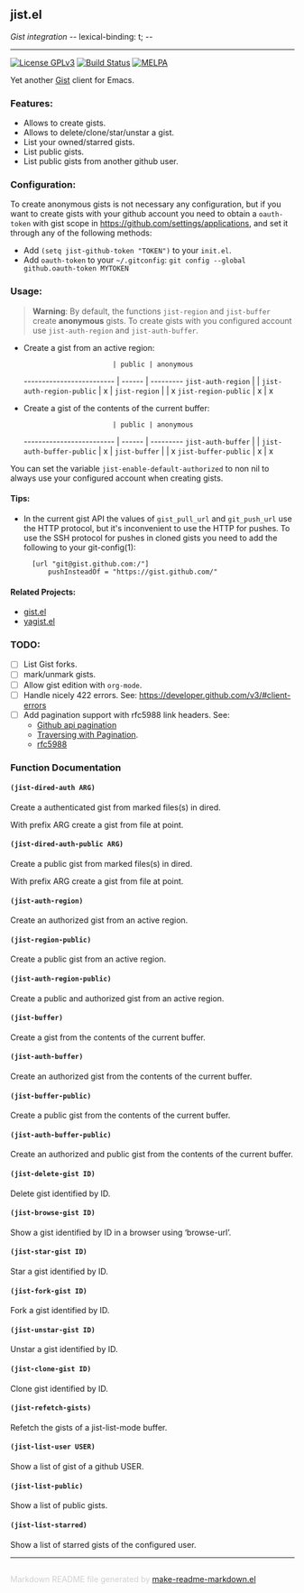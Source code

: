 ## jist.el
*Gist integration                     -*- lexical-binding: t; -*-*

---
[![License GPLv3](https://img.shields.io/badge/license-GPL_v3-green.svg)](http://www.gnu.org/licenses/gpl-3.0.html)
[![Build Status](https://travis-ci.org/emacs-pe/jist.el.svg?branch=master)](https://travis-ci.org/emacs-pe/jist.el)
[![MELPA](http://melpa.org/packages/jist-badge.svg)](http://melpa.org/#/jist)

Yet another [Gist][] client for Emacs.

### Features:

+ Allows to create gists.
+ Allows to delete/clone/star/unstar a gist.
+ List your owned/starred gists.
+ List public gists.
+ List public gists from another github user.

### Configuration:

To create anonymous gists is not necessary any configuration, but if you want
to create gists with your github account you need to obtain a `oauth-token`
with gist scope in https://github.com/settings/applications, and set it
through any of the following methods:

+ Add `(setq jist-github-token "TOKEN")` to your `init.el`.
+ Add `oauth-token` to your `~/.gitconfig`: `git config --global github.oauth-token MYTOKEN`

### Usage:

> **Warning**: By default, the functions `jist-region` and `jist-buffer`
> create **anonymous** gists. To create gists with you configured account use
> `jist-auth-region` and `jist-auth-buffer`.

+ Create a gist from an active region:

                            | public | anonymous
  ------------------------- | ------ | ---------
  `jist-auth-region`        |        |
  `jist-auth-region-public` | x      |
  `jist-region`             |        | x
  `jist-region-public`      | x      | x

+ Create a gist of the contents of the current buffer:

                            | public | anonymous
  ------------------------- | ------ | ---------
  `jist-auth-buffer`        |        |
  `jist-auth-buffer-public` | x      |
  `jist-buffer`             |        | x
  `jist-buffer-public`      | x      | x

You can set the variable `jist-enable-default-authorized` to non nil to
always use your configured account when creating gists.

#### Tips:

+ In the current gist API the values of `gist_pull_url` and `git_push_url`
  use the HTTP protocol, but it's inconvenient to use the HTTP for pushes. To
  use the SSH protocol for pushes in cloned gists you need to add the
  following to your git-config(1):

        [url "git@gist.github.com:/"]
            pushInsteadOf = "https://gist.github.com/"

#### Related Projects:

+ [gist.el](https://github.com/defunkt/gist.el)
+ [yagist.el](https://github.com/mhayashi1120/yagist.el)

### TODO:

+ [ ] List Gist forks.
+ [ ] mark/unmark gists.
+ [ ] Allow gist edition with `org-mode`.
+ [ ] Handle nicely 422 errors. See: https://developer.github.com/v3/#client-errors
+ [ ] Add pagination support with rfc5988 link headers. See:
  - [Github api pagination](https://developer.github.com/v3/#pagination)
  - [Traversing with Pagination](https://developer.github.com/guides/traversing-with-pagination/).
  - [rfc5988](https://www.rfc-editor.org/rfc/rfc5988.txt)

[Gist]: https://gist.github.com/

### Function Documentation


#### `(jist-dired-auth ARG)`

Create a authenticated gist from marked files(s) in dired.

With prefix ARG create a gist from file at point.

#### `(jist-dired-auth-public ARG)`

Create a public gist from marked files(s) in dired.

With prefix ARG create a gist from file at point.

#### `(jist-auth-region)`

Create an authorized gist from an active region.

#### `(jist-region-public)`

Create a public gist from an active region.

#### `(jist-auth-region-public)`

Create a public and authorized gist from an active region.

#### `(jist-buffer)`

Create a gist from the contents of the current buffer.

#### `(jist-auth-buffer)`

Create an authorized gist from the contents of the current buffer.

#### `(jist-buffer-public)`

Create a public gist from the contents of the current buffer.

#### `(jist-auth-buffer-public)`

Create an authorized and public gist from the contents of the current buffer.

#### `(jist-delete-gist ID)`

Delete gist identified by ID.

#### `(jist-browse-gist ID)`

Show a gist identified by ID in a browser using ‘browse-url’.

#### `(jist-star-gist ID)`

Star a gist identified by ID.

#### `(jist-fork-gist ID)`

Fork a gist identified by ID.

#### `(jist-unstar-gist ID)`

Unstar a gist identified by ID.

#### `(jist-clone-gist ID)`

Clone gist identified by ID.

#### `(jist-refetch-gists)`

Refetch the gists of a jist-list-mode buffer.

#### `(jist-list-user USER)`

Show a list of gist of a github USER.

#### `(jist-list-public)`

Show a list of public gists.

#### `(jist-list-starred)`

Show a list of starred gists of the configured user.

-----
<div style="padding-top:15px;color: #d0d0d0;">
Markdown README file generated by
<a href="https://github.com/mgalgs/make-readme-markdown">make-readme-markdown.el</a>
</div>
